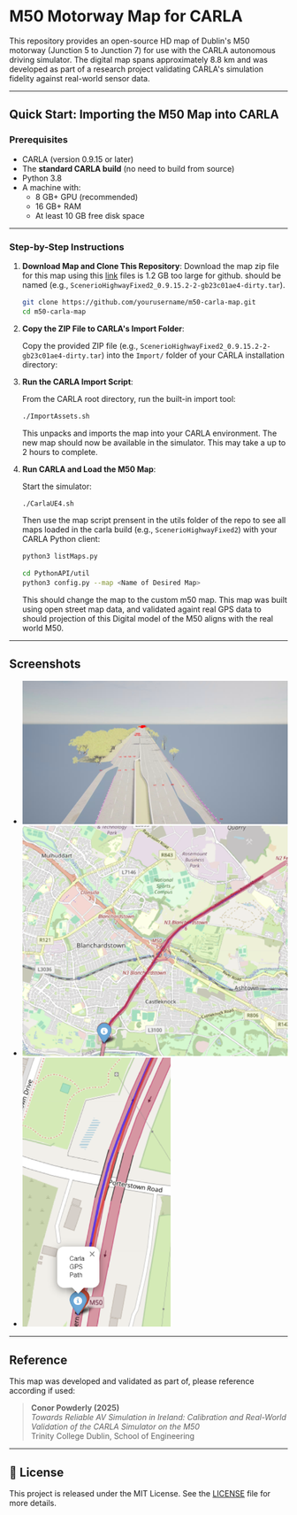 # M50 Motorway Map for CARLA

This repository provides an open-source HD map of Dublin's M50 motorway (Junction 5 to Junction 7) for use with the CARLA autonomous driving simulator. The digital map spans approximately 8.8 km and was developed as part of a research project validating CARLA's simulation fidelity against real-world sensor data.

---

##  Quick Start: Importing the M50 Map into CARLA

### Prerequisites

- CARLA (version 0.9.15 or later)
- The **standard CARLA build** (no need to build from source)
- Python 3.8
- A machine with:
  - 8 GB+ GPU (recommended)
  - 16 GB+ RAM
  - At least 10 GB free disk space

---

### Step-by-Step Instructions

1. **Download Map and Clone This Repository**:
   Download the map zip file for this map using this [link](https://www.dropbox.com/scl/fi/pl4b7duu8x7gw01uv6898/ScenerioHighwayFixed2_0.9.15.2-2-gb23c01ae4-dirty.tar.gz?rlkey=1vgo382xwkj6rh6yk75iiqqww&st=42jmf71f&dl=1) files is 1.2 GB too large for github.  should be named (e.g., `ScenerioHighwayFixed2_0.9.15.2-2-gb23c01ae4-dirty.tar`).

   ```bash
   git clone https://github.com/yourusername/m50-carla-map.git
   cd m50-carla-map
   ```
   

2. **Copy the ZIP File to CARLA's Import Folder**:

   Copy the provided ZIP file (e.g., `ScenerioHighwayFixed2_0.9.15.2-2-gb23c01ae4-dirty.tar`) into the `Import/` folder of your CARLA installation directory:


3. **Run the CARLA Import Script**:

   From the CARLA root directory, run the built-in import tool:

   ```bash
   ./ImportAssets.sh
   ```

   This unpacks and imports the map into your CARLA environment. The new map should now be available in the simulator. This may take a up to 2 hours to complete.

4. **Run CARLA and Load the M50 Map**:

   Start the simulator:

   ```bash
   ./CarlaUE4.sh
   ```

   Then use the map script prensent in the utils folder of the repo to see all maps loaded in the carla build (e.g., `ScenerioHighwayFixed2`) with your CARLA Python client:

   ```bash
   python3 listMaps.py
   ```

   ```bash
   cd PythonAPI/util
   python3 config.py --map <Name of Desired Map>
   ```

   This should change the map to the custom m50 map. This map was built using open street map data, and validated againt real GPS data to should projection of this Digital model of the M50 aligns with the real world M50.


---

## Screenshots


- ![CARLA Simulation of M50](imgs/carlasim.png)
- ![CARLA GPS Vs Real World GPS](imgs/GpsVCarlafulltrack.png)
- ![Carla GPS Vs Real World GPS Close Up](imgs/GpsVCarla.png)

---

## Reference

This map was developed and validated as part of, please reference according if used:

> **Conor Powderly (2025)**  
> _Towards Reliable AV Simulation in Ireland: Calibration and Real-World Validation of the CARLA Simulator on the M50_  
> Trinity College Dublin, School of Engineering

---

## 📜 License

This project is released under the MIT License. See the [LICENSE](LICENSE) file for more details.
